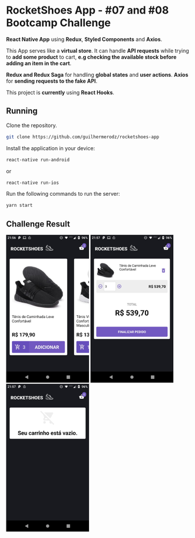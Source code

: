 # RocketShoes App - #07 and #08 Bootcamp Challenge

**React Native App** using **Redux**, **Styled Components** and **Axios**.

This App serves like a **virtual store**. It can handle **API requests** while trying to **add some product** to cart, **e.g checking the available stock before adding an item in the cart**.

**Redux and Redux Saga** for handling **global states** and **user actions**.
**Axios** for **sending requests to the fake API**.

This project is **currently** using **React Hooks**.

## Running

Clone the repository.

```bash
git clone https://github.com/guilhermerodz/rocketshoes-app
```

Install the application in your device:

```bash
react-native run-android
```

or

```bash
react-native run-ios
```

Run the following commands to run the server:

```bash
yarn start
```

## Challenge Result

<img alt="Main Screen" src="assets/main-screen.jpeg" height="400px" />

<img alt="Cart Screen" src="assets/cart-screen.jpeg" height="400px" />

<img alt="Empty Cart Screen" src="assets/empty-cart-screen.jpeg" height="400px" />
